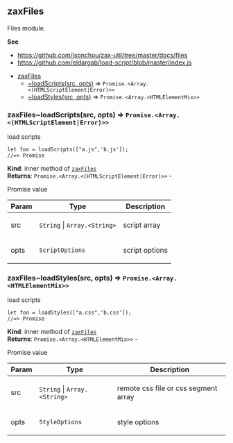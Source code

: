 <a name="module_zaxFiles"></a>

## zaxFiles
<p>Files module.</p>

**See**

- https://github.com/jsonchou/zax-util/tree/master/docs/files
- https://github.com/eldargab/load-script/blob/master/index.js


* [zaxFiles](#module_zaxFiles)
    * [~loadScripts(src, opts)](#module_zaxFiles..loadScripts) ⇒ <code>Promise.&lt;Array.&lt;(HTMLScriptElement\|Error)&gt;&gt;</code>
    * [~loadStyles(src, opts)](#module_zaxFiles..loadStyles) ⇒ <code>Promise.&lt;Array.&lt;HTMLElementMix&gt;&gt;</code>

<a name="module_zaxFiles..loadScripts"></a>

### zaxFiles~loadScripts(src, opts) ⇒ <code>Promise.&lt;Array.&lt;(HTMLScriptElement\|Error)&gt;&gt;</code>
<p>load scripts</p>
<pre class="prettyprint source lang-js"><code>let foo = loadScripts([&quot;a.js&quot;,'b.js']);
//=> Promise
</code></pre>

**Kind**: inner method of [<code>zaxFiles</code>](#module_zaxFiles)  
**Returns**: <code>Promise.&lt;Array.&lt;(HTMLScriptElement\|Error)&gt;&gt;</code> - <p>Promise value</p>  

| Param | Type | Description |
| --- | --- | --- |
| src | <code>String</code> \| <code>Array.&lt;String&gt;</code> | <p>script array</p> |
| opts | <code>ScriptOptions</code> | <p>script options</p> |

<a name="module_zaxFiles..loadStyles"></a>

### zaxFiles~loadStyles(src, opts) ⇒ <code>Promise.&lt;Array.&lt;HTMLElementMix&gt;&gt;</code>
<p>load scripts</p>
<pre class="prettyprint source lang-js"><code>let foo = loadStyles([&quot;a.css&quot;,'b.css']);
//=> Promise
</code></pre>

**Kind**: inner method of [<code>zaxFiles</code>](#module_zaxFiles)  
**Returns**: <code>Promise.&lt;Array.&lt;HTMLElementMix&gt;&gt;</code> - <p>Promise value</p>  

| Param | Type | Description |
| --- | --- | --- |
| src | <code>String</code> \| <code>Array.&lt;String&gt;</code> | <p>remote css file or css segment array</p> |
| opts | <code>StyleOptions</code> | <p>style options</p> |

